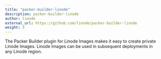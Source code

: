 ```yaml
---
title: "packer-builder-linode"
description: packer-builder-linode
author: linode
external_url: https://github.com/linode/packer-builder-linode
weight: 5
---
```


The Packer Builder plugin for Linode Images makes it easy to create private Linode Images. Linode Images can be used in subsequent deployments in any Linode region.
